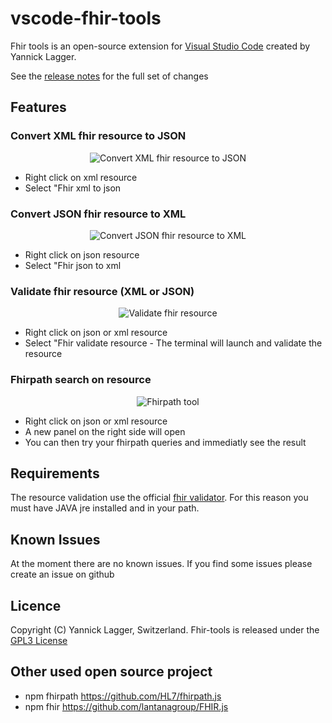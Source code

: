 # vscode-fhir-tools

Fhir tools is an open-source extension for [Visual Studio Code](https://code.visualstudio.com) created by Yannick Lagger.

See the [release notes](https://github.com/laggery/vscode-fhir-tools/blob/master/CHANGELOG.md 'Open Release Notes') for the full set of changes

## Features

### Convert XML fhir resource to JSON

<p align="center">
  <img src="http://146.185.175.43/fhir/docs/images/xml-to-json.jpg"
  alt="Convert XML fhir resource to JSON" />
</p>

- Right click on xml resource
- Select "Fhir xml to json

### Convert JSON fhir resource to XML

<p align="center">
  <img src="http://146.185.175.43/fhir/docs/images/json-to-xml.jpg"
  alt="Convert JSON fhir resource to XML" />
</p>

- Right click on json resource
- Select "Fhir json to xml

### Validate fhir resource (XML or JSON)

<p align="center">
  <img src="http://146.185.175.43/fhir/docs/images/validate-resource.jpg"
  alt="Validate fhir resource" />
</p>

- Right click on json or xml resource
- Select "Fhir validate resource - The terminal will launch and validate the resource

### Fhirpath search on resource

<p align="center">
  <img src="http://146.185.175.43/fhir/docs/images/fhirpath.jpg"
  alt="Fhirpath tool" />
</p>

- Right click on json or xml resource
- A new panel on the right side will open
- You can then try your fhirpath queries and immediatly see the result

## Requirements

The resource validation use the official [fhir validator](https://wiki.hl7.org/Using_the_FHIR_Validator 'Open hl7 wiki'). For this reason you must have JAVA jre installed and in your path.

## Known Issues

At the moment there are no known issues.
If you find some issues please create an issue on github

## Licence

Copyright (C) Yannick Lagger, Switzerland.
Fhir-tools is released under the [GPL3 License](https://opensource.org/licenses/GPL-3.0)

## Other used open source project

- npm fhirpath <https://github.com/HL7/fhirpath.js>
- npm fhir <https://github.com/lantanagroup/FHIR.js>
